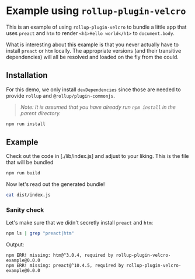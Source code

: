# Example using `rollup-plugin-velcro`

This is an example of using `rollup-plugin-velcro` to bundle a little app that uses `preact` and `htm` to render `<h1>Hello world</h1>` to `document.body`.

What is interesting about this example is that you never actually have to install `preact` or `htm` locally. The appropriate versions (and their transitive dependencies) will all be resolved and loaded on the fly from the could.

## Installation

For this demo, we only install `devDependencies` since those are needed to provide `rollup` and `@rollup/plugin-commonjs`.

> _Note: It is assumed that you have already run `npm install` in the parent directory._

```sh
npm run install
```

## Example

Check out the code in [./lib/index.js] and adjust to your liking. This is the file that will be bundled

```sh
npm run build
```

Now let's read out the generated bundle!

```sh
cat dist/index.js
```

### Sanity check

Let's make sure that we didn't secretly install `preact` and `htm`:

```sh
npm ls | grep "preact|htm"
```

Output:

```
npm ERR! missing: htm@^3.0.4, required by rollup-plugin-velcro-example@0.0.0
npm ERR! missing: preact@^10.4.5, required by rollup-plugin-velcro-example@0.0.0
```
